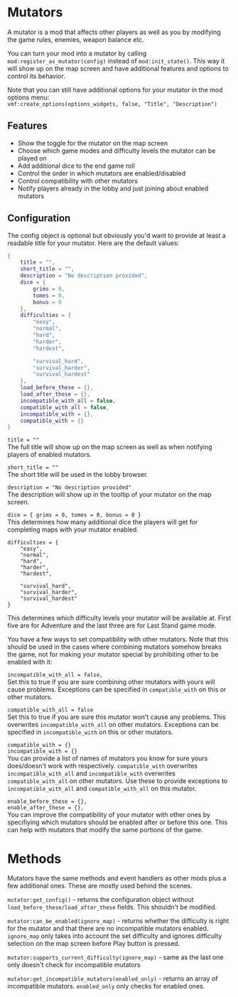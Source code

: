 # Mutators
A mutator is a mod that affects other players as well as you by modifying the game rules, enemies, weapon balance etc.  

You can turn your mod into a mutator by calling `mod:register_as_mutator(config)` instead of `mod:init_state()`. This way it will show up on the map screen and have additional features and options to control its behavior.

Note that you can still have additional options for your mutator in the mod options menu:  
``vmf:create_options(options_widgets, false, "Title", "Description")``

## Features  

* Show the toggle for the mutator on the map screen  
* Choose which game modes and difficulty levels the mutator can be played on  
* Add additional dice to the end game roll  
* Control the order in which mutators are enabled/disabled  
* Control compatibility with other mutators  
* Notify players already in the lobby and just joining about enabled mutators  

## Configuration

The config object is optional but obviously you'd want to provide at least a readable title for your mutator. Here are the default values:

```lua
{
	title = "",
	short_title = "",
	description = "No description provided",
	dice = {
		grims = 0,
		tomes = 0,
		bonus = 0
	},
	difficulties = {
		"easy",
		"normal",
		"hard",
		"harder",
		"hardest",

		"survival_hard",
		"survival_harder",
		"survival_hardest"
	},
	load_before_these = {},
	load_after_these = {},
	incompatible_with_all = false,
	compatible_with_all = false,
	incompatible_with = {},
	compatible_with = {}
}
```

``title = ""``  
The full title will show up on the map screen as well as when notifying players of enabled mutators.

``short_title = ""``  
The short title will be used in the lobby browser.

``description = "No description provided"``  
The description will show up in the tooltip of your mutator on the map screen.

``dice = { grims = 0, tomes = 0, bonus = 0 }``  
This determines how many additional dice the players will get for completing maps with your mutator enabled.

```
difficulties = {
	"easy",
	"normal",
	"hard",
	"harder",
	"hardest",

	"survival_hard",
	"survival_harder",
	"survival_hardest"
}
```
This determines which difficulty levels your mutator will be available at. First five are for Adventure and the last three are for Last Stand game mode.


You have a few ways to set compatibility with other mutators. Note that this should be used in the cases where combining mutators somehow breaks the game, not for making your mutator special by prohibiting other to be enabled with it:

``incompatible_with_all = false,``  
Set this to true if you are sure combining other mutators with yours will cause problems. Exceptions can be specified in `compatible_with` on this or other mutators.

``compatible_with_all = false``  
Set this to true if you are sure this mutator won't cause any problems. This overwrites `incompatible_with_all` on other mutators. Exceptions can be specified in `incompatible_with` on this or other mutators.

``compatible_with = {}``  
``incompatible_with = {}``  
You can provide a list of names of mutators you know for sure yours does/doesn't work with respectively. `compatible_with` overwrites `incompatible_with_all` and `incompatible_with` overwrites `compatible_with_all` on other mutators. Use these to provide exceptions to `incompatible_with_all` and `compatible_with_all` on this mutator.

``enable_before_these = {},``  
``enable_after_these = {},``  
You can improve the compatibility of your mutator with other ones by specifiying which mutators should be enabled after or before this one. This can help with mutators that modify the same portions of the game.

# Methods


Mutators have the same methods and event handlers as other mods plus a few additional ones. These are mostly used behind the scenes.  

``mutator:get_config()`` - returns the configuration object without `load_before_these/load_after_these` fields. This shouldn't be modified.

``mutator:can_be_enabled(ignore_map)`` - returns whether the difficulty is right for the mutator and that there are no incompatible mutators enabled. `ignore_map` only takes into account the set difficulty and ignores difficulty selection on the map screen before Play button is pressed.

``mutator:supports_current_difficulty(ignore_map)`` - same as the last one only doesn't check for incompatible mutators

``mutator:get_incompatible_mutators(enabled_only)`` - returns an array of incompatible mutators. `enabled_only` only checks for enabled ones.

